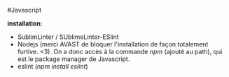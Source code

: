 #Javascript

**installation**:

- SublimLinter / SUblimeLinter-ESlint
- Nodejs (merci AVAST de bloquer l'installation de façon totalement furtive. <3). On a donc accès à la commande *npm* (ajouté au path), qui est le package manager de Javascript.
- eslint (*npm install eslint*)